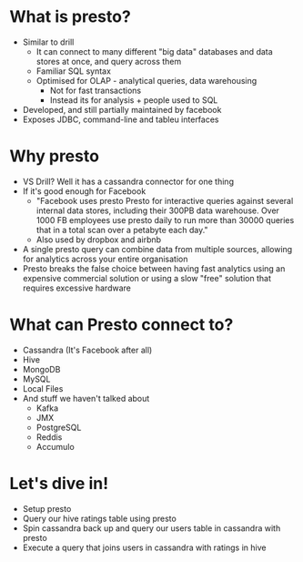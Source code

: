 # What is presto?

* Similar to drill
    - It can connect to many different "big data" databases and data stores at once, and query across them
    - Familiar SQL syntax
    - Optimised for OLAP - analytical queries, data warehousing
        + Not for fast transactions
        + Instead its for analysis + people used to SQL
* Developed, and still partially maintained by facebook
* Exposes JDBC, command-line and tableu interfaces

# Why presto

* VS Drill? Well it has a cassandra connector for one thing
* If it's good enough for Facebook
    - "Facebook uses presto Presto for interactive queries against several internal data stores, including their 300PB data warehouse. Over 1000 FB employees use presto daily to run more than 30000 queries that in a total scan over a petabyte each day."
    - Also used by dropbox and airbnb
* A single presto query can combine data from multiple sources, allowing for analytics across your entire organisation
* Presto breaks the false choice between having fast analytics using an expensive commercial solution or using a slow "free" solution that requires excessive hardware

# What can Presto connect to?

* Cassandra (It's Facebook after all)
* Hive
* MongoDB
* MySQL
* Local Files
* And stuff we haven't talked about
    - Kafka
    - JMX
    - PostgreSQL
    - Reddis 
    - Accumulo

# Let's dive in!

* Setup presto
* Query our hive ratings table using presto
* Spin cassandra back up and query our users table in cassandra with presto
* Execute a query that joins users in cassandra with ratings in hive


